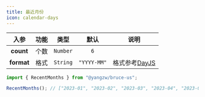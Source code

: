 ```yaml
---
title: 最近月份
icon: calendar-days
---
```


入参|功能|类型|默认|说明
:-:|:-:|:-:|:-:|-
**count**|个数|`Number`|`6`
**format**|格式|`String`|`"YYYY-MM"`|格式参考[DayJS](https://dayjs.gitee.io/docs/en/parse/string-format)

```js
import { RecentMonths } from "@yangzw/bruce-us";

RecentMonths(); // ["2023-01", "2023-02", "2023-03", "2023-04", "2023-05", "2023-06"]
```